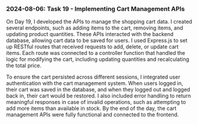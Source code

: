 ### 2024-08-06: Task 19 - Implementing Cart Management APIs

On Day 19, I developed the APIs to manage the shopping cart data. I created several endpoints, such as adding items to the cart, removing items, and updating product quantities. These APIs interacted with the backend database, allowing cart data to be saved for users. I used Express.js to set up RESTful routes that received requests to add, delete, or update cart items. Each route was connected to a controller function that handled the logic for modifying the cart, including updating quantities and recalculating the total price.

To ensure the cart persisted across different sessions, I integrated user authentication with the cart management system. When users logged in, their cart was saved in the database, and when they logged out and logged back in, their cart would be restored. I also included error handling to return meaningful responses in case of invalid operations, such as attempting to add more items than available in stock. By the end of the day, the cart management APIs were fully functional and connected to the frontend.